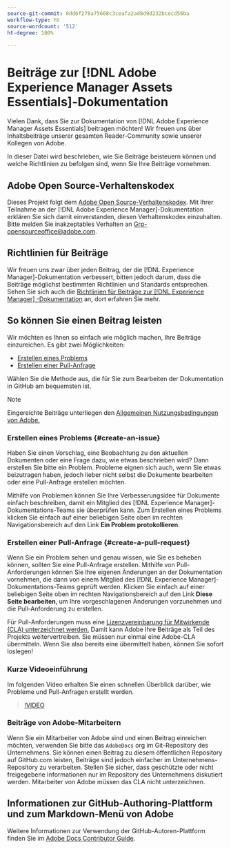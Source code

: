 ```yaml
---
source-git-commit: 0dd6f278a75668c3ceafa2ad8d9d232bcecd56ba
workflow-type: ht
source-wordcount: '512'
ht-degree: 100%

---
```

# Beiträge zur [!DNL Adobe Experience Manager Assets Essentials]-Dokumentation

Vielen Dank, dass Sie zur Dokumentation von [!DNL Adobe Experience Manager Assets Essentials] beitragen möchten! Wir freuen uns über Inhaltsbeiträge unserer gesamten Reader-Community sowie unserer Kollegen von Adobe.

In dieser Datei wird beschrieben, wie Sie Beiträge beisteuern können und welche Richtlinien zu befolgen sind, wenn Sie Ihre Beiträge vornehmen.

## Adobe Open Source-Verhaltenskodex

Dieses Projekt folgt dem [Adobe Open Source-Verhaltenskodex](code-of-conduct.md). Mit Ihrer Teilnahme an der [!DNL Adobe Experience Manager]-Dokumentation erklären Sie sich damit einverstanden, diesen Verhaltenskodex einzuhalten. Bitte melden Sie inakzeptables Verhalten an [Grp-opensourceoffice@adobe.com](mailto:Grp-opensourceoffice@adobe.com).

## Richtlinien für Beiträge

Wir freuen uns zwar über jeden Beitrag, der die [!DNL Experience Manager]-Dokumentation verbessert, bitten jedoch darum, dass die Beiträge möglichst bestimmten Richtlinien und Standards entsprechen. Sehen Sie sich auch die [Richtlinien für Beiträge zur  [!DNL Experience Manager] -Dokumentation](guidelines.md) an, dort erfahren Sie mehr.

## So können Sie einen Beitrag leisten

Wir möchten es Ihnen so einfach wie möglich machen, Ihre Beiträge einzureichen. Es gibt zwei Möglichkeiten:

* [Erstellen eines Problems](#create-an-issue)
* [Erstellen einer Pull-Anfrage](#create-a-pull-request)

Wählen Sie die Methode aus, die für Sie zum Bearbeiten der Dokumentation in GitHub am bequemsten ist.

>[!NOTE]
>
>Eingereichte Beiträge unterliegen den [Allgemeinen Nutzungsbedingungen von Adobe.](https://www.adobe.com/de/legal/terms.html)

### Erstellen eines Problems {#create-an-issue}

Haben Sie einen Vorschlag, eine Beobachtung zu den aktuellen Dokumenten oder eine Frage dazu, wie etwas beschrieben wird? Dann erstellen Sie bitte ein Problem. Probleme eignen sich auch, wenn Sie etwas beizutragen haben, jedoch lieber nicht selbst die Dokumente bearbeiten oder eine Pull-Anfrage erstellen möchten.

Mithilfe von Problemen können Sie Ihre Verbesserungsidee für Dokumente einfach beschreiben, damit ein Mitglied des [!DNL Experience Manager]-Dokumentations-Teams sie überprüfen kann. Zum Erstellen eines Problems klicken Sie einfach auf einer beliebigen Seite oben im rechten Navigationsbereich auf den Link **Ein Problem protokollieren**.

### Erstellen einer Pull-Anfrage {#create-a-pull-request}

Wenn Sie ein Problem sehen und genau wissen, wie Sie es beheben können, sollten Sie eine Pull-Anfrage erstellen. Mithilfe von Pull-Anforderungen können Sie Ihre eigenen Änderungen an der Dokumentation vornehmen, die dann von einem Mitglied des [!DNL Experience Manager]-Dokumentations-Teams geprüft werden. Klicken Sie einfach auf einer beliebigen Seite oben im rechten Navigationsbereich auf den Link **Diese Seite bearbeiten**, um Ihre vorgeschlagenen Änderungen vorzunehmen und die Pull-Anforderung zu erstellen.

Für Pull-Anforderungen muss eine [Lizenzvereinbarung für Mitwirkende (CLA) unterzeichnet werden.](https://opensource.adobe.com/cla.html) Damit kann Adobe Ihre Beiträge als Teil des Projekts weitervertreiben. Sie müssen nur einmal eine Adobe-CLA übermitteln. Wenn Sie also bereits eine übermittelt haben, können Sie sofort loslegen!

### Kurze Videoeinführung

Im folgenden Video erhalten Sie einen schnellen Überblick darüber, wie Probleme und Pull-Anfragen erstellt werden.

>[!VIDEO](https://video.tv.adobe.com/v/27069)

### Beiträge von Adobe-Mitarbeitern

Wenn Sie ein Mitarbeiter von Adobe sind und einen Beitrag einreichen möchten, verwenden Sie bitte das `AdobeDocs` org im Git-Repository des Unternehmens. Sie können einen Beitrag zu diesem öffentlichen Repository auf GitHub.com leisten, Beiträge sind jedoch einfacher im Unternehmens-Repository zu verarbeiten. Stellen Sie sicher, dass geschützte oder nicht freigegebene Informationen nur im Repository des Unternehmens diskutiert werden. Mitarbeiter von Adobe müssen das CLA nicht unterzeichnen.

## Informationen zur GitHub-Authoring-Plattform und zum Markdown-Menü von Adobe

Weitere Informationen zur Verwendung der GitHub-Autoren-Plattform finden Sie im [Adobe Docs Contributor Guide](https://experienceleague.adobe.com/docs/contributor/contributor-guide/introduction.html?lang=de).
